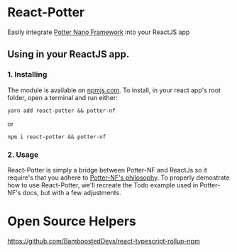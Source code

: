 # React-Potter

Easily integrate [Potter Nano Framework](https://www.npmjs.com/package/potter-nf "Potter Nano Framework") into your ReactJS app

## Using in your ReactJS app.

### 1. Installing

The module is available on [npmjs.com](http://https://www.npmjs.com/package/react-potter "npmjs.com"). To install, in your react app's root folder, open a terminal and run either:

`yarn add react-potter && potter-nf`

or

`npm i react-potter && potter-nf`

### 2. Usage

React-Potter is simply a bridge between Potter-NF and ReactJs so it require's that you adhere to [Potter-NF's philosophy](https://www.npmjs.com/package/potter-nf "Potter-NF's philosophy"). To properly demostrate how to use React-Potter, we'll recreate the Todo example used in Potter-NF's docs, but with a few adjustments.

# Open Source Helpers

https://github.com/BamboostedDevs/react-typescript-rollup-npm
